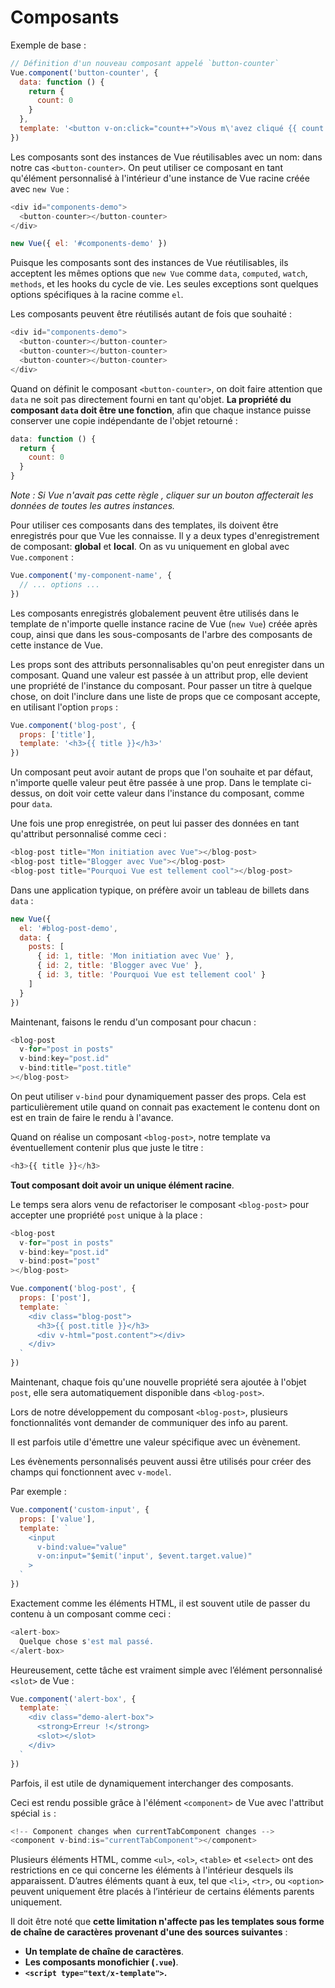 # Composants

Exemple de base :

```javascript
// Définition d'un nouveau composant appelé `button-counter`
Vue.component('button-counter', {
  data: function () {
    return {
      count: 0
    }
  },
  template: '<button v-on:click="count++">Vous m\'avez cliqué {{ count }} fois.</button>'
})
```

Les composants sont des instances de Vue réutilisables avec un nom: dans notre cas `<button-counter>`. On peut utiliser ce composant en tant qu'élément personnalisé à l'intérieur d'une instance de Vue racine créée avec `new Vue` :

```javascript
<div id="components-demo">
  <button-counter></button-counter>
</div>

new Vue({ el: '#components-demo' })
```

Puisque les composants sont des instances de Vue réutilisables, ils acceptent les mêmes options que `new Vue` comme `data`, `computed`, `watch`, `methods`, et les hooks du cycle de vie. Les seules exceptions sont quelques options spécifiques à la racine comme `el`.

Les composants peuvent être réutilisés autant de fois que souhaité :

```javascript
<div id="components-demo">
  <button-counter></button-counter>
  <button-counter></button-counter>
  <button-counter></button-counter>
</div>
```

Quand on définit le composant `<button-counter>`, on doit faire attention que `data` ne soit pas directement fourni en tant qu'objet. **La propriété du composant `data` doit être une fonction**, afin que chaque instance puisse conserver une copie indépendante de l'objet retourné :

```javascript
data: function () {
  return {
    count: 0
  }
}
```

*Note : Si Vue n'avait pas cette règle , cliquer sur un bouton affecterait les données de toutes les autres instances.*

Pour utiliser ces composants dans des templates, ils doivent être enregistrés pour que Vue les connaisse. Il y a deux types d'enregistrement de composant: **global** et **local**. On as vu uniquement en global avec `Vue.component` :

```javascript
Vue.component('my-component-name', {
  // ... options ...
})
```

Les composants enregistrés globalement peuvent être utilisés dans le template de n'importe quelle instance racine de Vue (`new Vue`) créée après coup, ainsi que dans les sous-composants de l'arbre des composants de cette instance de Vue.

Les props sont des attributs personnalisables qu'on peut enregister dans un composant. Quand une valeur est passée à un attribut prop, elle devient une propriété de l'instance du composant. Pour passer un titre à quelque chose, on doit l'inclure dans une liste de props que ce composant accepte, en utilisant l'option `props` :

```javascript
Vue.component('blog-post', {
  props: ['title'],
  template: '<h3>{{ title }}</h3>'
})
```

Un composant peut avoir autant de props que l'on souhaite et par défaut, n'importe quelle valeur peut être passée à une prop. Dans le template ci-dessus, on doit voir cette valeur dans l'instance du composant, comme pour `data`.

Une fois une prop enregistrée, on peut lui passer des données en tant qu'attribut personnalisé comme ceci :

```javascript
<blog-post title="Mon initiation avec Vue"></blog-post>
<blog-post title="Blogger avec Vue"></blog-post>
<blog-post title="Pourquoi Vue est tellement cool"></blog-post>
```

Dans une application typique, on préfère avoir un tableau de billets dans `data` :

```javascript
new Vue({
  el: '#blog-post-demo',
  data: {
    posts: [
      { id: 1, title: 'Mon initiation avec Vue' },
      { id: 2, title: 'Blogger avec Vue' },
      { id: 3, title: 'Pourquoi Vue est tellement cool' }
    ]
  }
})
```

Maintenant, faisons le rendu d'un composant pour chacun :

```javascript
<blog-post
  v-for="post in posts"
  v-bind:key="post.id"
  v-bind:title="post.title"
></blog-post>
```

On peut utiliser `v-bind` pour dynamiquement passer des props. Cela est particulièrement utile quand on connait pas exactement le contenu dont on est en train de faire le rendu à l'avance.

Quand on réalise un composant `<blog-post>`, notre template va éventuellement contenir plus que juste le titre :

```javascript
<h3>{{ title }}</h3>
```

**Tout composant doit avoir un unique élément racine**.

Le temps sera alors venu de refactoriser le composant `<blog-post>` pour accepter une propriété `post` unique à la place :

```javascript
<blog-post
  v-for="post in posts"
  v-bind:key="post.id"
  v-bind:post="post"
></blog-post>

Vue.component('blog-post', {
  props: ['post'],
  template: `
    <div class="blog-post">
      <h3>{{ post.title }}</h3>
      <div v-html="post.content"></div>
    </div>
  `
})
```

Maintenant, chaque fois qu'une nouvelle propriété sera ajoutée à l'objet `post`, elle sera automatiquement disponible dans `<blog-post>`.

Lors de notre développement du composant `<blog-post>`, plusieurs fonctionnalités vont demander de communiquer des info au parent.

Il est parfois utile d'émettre une valeur spécifique avec un évènement.

Les évènements personnalisés peuvent aussi être utilisés pour créer des champs qui fonctionnent avec `v-model`.

Par exemple :

```javascript
Vue.component('custom-input', {
  props: ['value'],
  template: `
    <input
      v-bind:value="value"
      v-on:input="$emit('input', $event.target.value)"
    >
  `
})
```

Exactement comme les éléments HTML, il est souvent utile de passer du contenu à un composant comme ceci :

```javascript
<alert-box>
  Quelque chose s'est mal passé.
</alert-box>
```

Heureusement, cette tâche est vraiment simple avec l’élément personnalisé `<slot>` de Vue :

```javascript
Vue.component('alert-box', {
  template: `
    <div class="demo-alert-box">
      <strong>Erreur !</strong>
      <slot></slot>
    </div>
  `
})
```

Parfois, il est utile de dynamiquement interchanger des composants.

Ceci est rendu possible grâce à l'élément `<component>` de Vue avec l'attribut spécial `is` :

```javascript
<!-- Component changes when currentTabComponent changes -->
<component v-bind:is="currentTabComponent"></component>
```

Plusieurs éléments HTML, comme `<ul>`, `<ol>`, `<table>` et `<select>` ont des restrictions en ce qui concerne les éléments à l'intérieur desquels ils apparaissent. D’autres éléments quant à eux, tel que `<li>`, `<tr>`, ou `<option>` peuvent uniquement être placés à l’intérieur de certains éléments parents uniquement.

Il doit être noté que **cette limitation n'affecte pas les templates sous forme de chaîne de caractères provenant d'une des sources suivantes** :

*   **Un template de chaîne de caractères**.
*   **Les composants monofichier (`.vue`)**.
*   **`<script type="text/x-template">`.**

